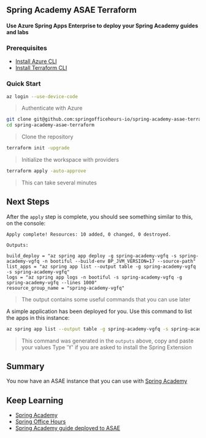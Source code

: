 ## Spring Academy ASAE Terraform
#### Use Azure Spring Apps Enterprise to deploy your Spring Academy guides and labs

### Prerequisites

- [Install Azure CLI](https://learn.microsoft.com/en-us/cli/azure/install-azure-cli)
- [Install Terraform CLI](https://developer.hashicorp.com/terraform/downloads)

### Quick Start

```bash
az login --use-device-code
```
> Authenticate with Azure

```bash
git clone git@github.com:springofficehours-io/spring-academy-asae-terraform.git
cd spring-academy-asae-terraform
```
> Clone the repository

```bash
terraform init -upgrade
```
> Initialize the workspace with providers

```bash
terraform apply -auto-approve
```
> This can take several minutes

## Next Steps

After the `apply` step is complete, you should see something similar to this, on the console:

```text
Apply complete! Resources: 10 added, 0 changed, 0 destroyed.

Outputs:

build_deploy = "az spring app deploy -g spring-academy-vgfq -s spring-academy-vgfq -n bootiful --build-env BP_JVM_VERSION=17 --source-path"
list_apps = "az spring app list --output table -g spring-academy-vgfq -s spring-academy-vgfq"
logs = "az spring app logs -n bootiful -s spring-academy-vgfq -g spring-academy-vgfq --lines 1000"
resource_group_name = "spring-academy-vgfq"
```
> The output contains some useful commands that you can use later

A simple application has been deployed for you.  Use this command to list the apps in this instance:
```bash
az spring app list --output table -g spring-academy-vgfq -s spring-academy-vgfq
```
> This command was generated in the `outputs` above, copy and paste your values
> Type 'Y' if you are asked to install the Spring Extension

## Summary

You now have an ASAE instance that you can use with [Spring Academy](https://spring.academy)

## Keep Learning

- [Spring Academy](https://spring.academy)
- [Spring Office Hours](https://springofficehours.io)
- [Spring Academy guide deployed to ASAE]()